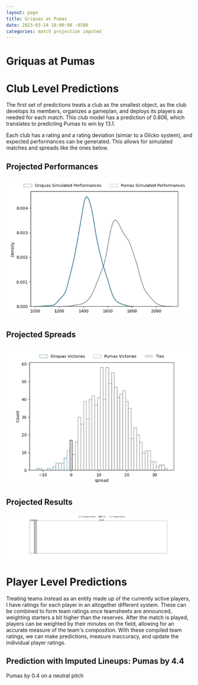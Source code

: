 ```yaml
---  
layout: page  
title: Griquas at Pumas  
date: 2023-03-24 18:00:00 -0500  
categories: match projection imputed  
---
```

# Griquas at Pumas

# Club Level Predictions


The first set of predictions treats a club as the smallest object, as the club develops its members, organizes a gameplan, and deploys its players as needed for each match. This club model has a prediction of 0.806, which translates to predicting Pumas to win by 13.1.

Each club has a rating and a rating deviation (simiar to a Glicko system), and expected performances can be generated. This allows for simulated matches and spreads like the ones below.
## Projected Performances


![Projected Performances](plots/performances_2023-03-24-Pumas-Griquas.png)
## Projected Spreads


![Projected Spreads](plots/spreads_2023-03-24-Pumas-Griquas.png)
## Projected Results


![Projected Results](plots/resultbar_2023-03-24-Pumas-Griquas.png)
# Player Level Predictions


Treating teams instead as an entity made up of the currently active players, I have ratings for each player in an altogether different system. These can be combined to form team ratings once teamsheets are announced, weighting starters a bit higher than the reserves. After the match is played, players can be weighted by their minutes on the field, allowing for an accurate measure of the team's composition. With these compiled team ratings, we can make predictions, measure inaccuracy, and update the individual player ratings.
## Prediction with Imputed Lineups: Pumas by 4.4


Pumas by 0.4 on a neutral pitch

